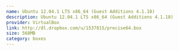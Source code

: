 ```yaml
---
name: Ubuntu 12.04.1 LTS x86_64 (Guest Additions 4.1.18)
description: Ubuntu 12.04.1 LTS x86_64 (Guest Additions 4.1.18)
provider: VirtualBox
link: http://dl.dropbox.com/u/1537815/precise64.box
size: 568MB
category: boxes
---
```

